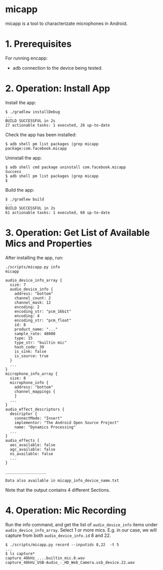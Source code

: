 # micapp

micapp is a tool to characterizate microphones in Android.


# 1. Prerequisites

For running encapp:
* adb connection to the device being tested.


# 2. Operation: Install App

Install the app:
```
$ ./gradlew installDebug
...
BUILD SUCCESSFUL in 2s
27 actionable tasks: 1 executed, 26 up-to-date
```

Check the app has been installed:
```
$ adb shell pm list packages |grep micapp
package:com.facebook.micapp
```

Uninstall the app:
```
$ adb shell cmd package uninstall com.facebook.micapp
Success
$ adb shell pm list packages |grep micapp
$
```

Build the app:
```
$ ./gradlew build
...
BUILD SUCCESSFUL in 2s
61 actionable tasks: 1 executed, 60 up-to-date
```


# 3. Operation: Get List of Available Mics and Properties

After installing the app, run:

```
./scripts/micapp.py info
micapp

audio_device_info_array {
  size: 7
  audio_device_info {
    address: "bottom"
    channel_count: 2
    channel_mask: 12
    encoding: 2
    encoding_str: "pcm_16bit"
    encoding: 4
    encoding_str: "pcm_float"
    id: 8
    product_name: "..."
    sample_rate: 48000
    type: 15
    type_str: "builtin mic"
    hash_code: 39
    is_sink: false
    is_source: true
  }
  ...
}
microphone_info_array {
  size: 8
  microphone_info {
    address: "bottom"
    channel_mappings {
    }
  ...
}
audio_effect_descriptors {
  descriptor {
    connectMode: "Insert"
    implementor: "The Android Open Source Project"
    name: "Dynamics Processing"
  ...
}
audio_effects {
  aec_available: false
  agc_available: false
  ns_available: false
  ...
}

__________________

Data also available in micapp_info_device_name.txt
```

Note that the output contains 4 different Sections.


# 4. Operation: Mic Recording

Run the info command, and get the list of `audio_device_info` items under
`audio_device_info_array`. Select 1 or more mics. E.g. in our case, we will
capture from both `audio_device_info.id` 8 and 22.

```
$ ./scripts/micapp.py record --inputids 8,22  -t 5
...
$ ls capture*
capture_48kHz_....builtin_mic.8.wav
capture_48kHz_USB-Audio_-_HD_Web_Camera.usb_device.22.wav
```
